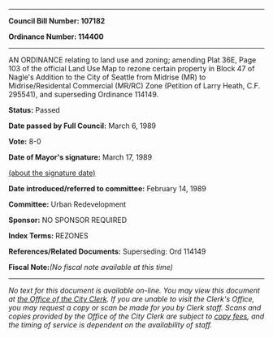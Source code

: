 

********

**Council Bill Number: 107182**
   
**Ordinance Number: 114400**
********

 AN ORDINANCE relating to land use and zoning; amending Plat 36E, Page 103 of the official Land Use Map to rezone certain property in Block 47 of Nagle's Addition to the City of Seattle from Midrise (MR) to Midrise/Residental Commercial (MR/RC) Zone (Petition of Larry Heath, C.F. 295541), and superseding Ordinance 114149.

**Status:** Passed
   
**Date passed by Full Council:** March 6, 1989
   
**Vote:** 8-0
   
**Date of Mayor's signature:** March 17, 1989
   
[(about the signature date)](/~public/approvaldate.htm)
   
   
   
**Date introduced/referred to committee:** February 14, 1989
   
**Committee:** Urban Redevelopment
   
**Sponsor:** NO SPONSOR REQUIRED
   
   
**Index Terms:** REZONES

**References/Related Documents:** Superseding: Ord 114149

**Fiscal Note:**_(No fiscal note available at this time)_
********

_No text for this document is available on-line. You may view this document at [the Office of the City Clerk](http://www.seattle.gov/leg/clerk/contactUs.htm). If you are unable to visit the Clerk's Office, you may request a copy or scan be made for you by Clerk staff. Scans and copies provided by the Office of the City Clerk are subject to [copy fees](http://clerk.seattle.gov/~public/clerkfees.htm), and the timing of service is dependent on the availability of staff._

